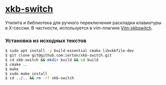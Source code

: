 # [xkb-switch](https://github.com/ierton/xkb-switch)

Утилита и библиотека для ручного переключения раскладки клавиатуры в X-сессии. В частности,
используется в vim-плагине [Vim-xkbswitch](https://github.com/lyokha/vim-xkbswitch).

### Установка из исходных текстов

```bash
$ sudo apt install -y build-essential cmake libxkbfile-dev
$ git clone git@github.com:ierton/xkb-switch.git
$ cd xkb-switch && mkdir build && cd build
$ cmake ..
$ make
$ sudo make install
$ cd ../.. && rm -rf xkb-switch
```
